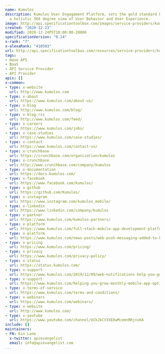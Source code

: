 ```yaml
---
name: Kumulos
description: Kumulos User Engagement Platform, sets the gold standard by giving you
  a holistic 360 degree view of User Behavior and User Experience.
image: http://api.specificationtoolbox.com/images/service-providers/kumulos.jpg
created: "2020-12-23"
modified: 2020-12-24PST10:00:00-28800
specificationVersion: "0.14"
x-rank: "7"
x-alexaRank: "410503"
url: http://api.specificationtoolbox.com/resources/service-providers/kumulos/
tags:
- Have API
- BaaS
- API Service Provider
- API Provider
apis: []
x-common:
- type: x-website
  url: http://www.kumulos.com
- type: x-about
  url: https://www.kumulos.com/about-us/
- type: x-blog
  url: http://www.kumulos.com/blog/
- type: x-blog-rss
  url: http://www.kumulos.com/feed/
- type: x-careers
  url: https://www.kumulos.com/jobs/
- type: x-case-studies
  url: https://www.kumulos.com/case-studies/
- type: x-contact
  url: https://www.kumulos.com/contact-us/
- type: x-crunchbase
  url: https://crunchbase.com/organization/kumulos
- type: x-crunchbase
  url: http://www.crunchbase.com/company/kumulos
- type: x-documentation
  url: https://docs.kumulos.com/
- type: x-facebook
  url: https://www.facebook.com/kumulos/
- type: x-github
  url: https://github.com/Kumulos/
- type: x-instagram
  url: https://www.instagram.com/kumulos_mobile/
- type: x-linkedin
  url: https://www.linkedin.com/company/kumulos
- type: x-partner
  url: https://www.kumulos.com/kumulos-partners/
- type: x-platform
  url: https://www.kumulos.com/full-stack-mobile-app-development-platform/
- type: x-platform
  url: https://www.kumulos.com/news-posts/web-push-messaging-added-to-kumulos-mobile-user-engagement-platform/
- type: x-pricing
  url: https://www.kumulos.com/pricing/
- type: x-privacy
  url: https://www.kumulos.com/privacy-policy/
- type: x-status
  url: https://status.kumulos.com/
- type: x-support
  url: https://www.kumulos.com/2019/12/09/web-notifications-help-you-go-beyond-app-engagement/
- type: x-support
  url: https://www.kumulos.com/helping-you-grow-monthly-mobile-app-optimization-revenue/
- type: x-terms-of-service
  url: https://www.kumulos.com/terms-and-conditions/
- type: x-webinars
  url: https://www.kumulos.com/webinars/
- type: x-website
  url: http://www.kumulos.com/
- type: x-youtube
  url: https://www.youtube.com/channel/UCkJkCV3XE0wMcemnRRjnsKA
include: []
maintainers:
- FN: Kin Lane
  x-twitter: apievangelist
  email: info@apievangelist.com
...
```

